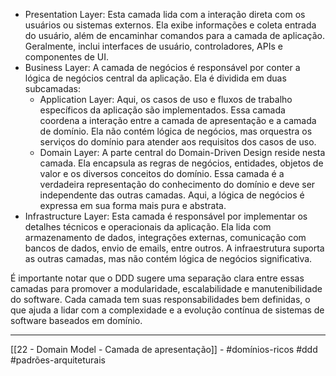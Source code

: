 - Presentation Layer: Esta camada lida com a interação direta com os usuários ou sistemas externos. Ela exibe informações e coleta entrada do usuário, além de encaminhar comandos para a camada de aplicação. Geralmente, inclui interfaces de usuário, controladores, APIs e componentes de UI.
- Business Layer: A camada de negócios é responsável por conter a lógica de negócios central da aplicação. Ela é dividida em duas subcamadas:
    - Application Layer: Aqui, os casos de uso e fluxos de trabalho específicos da aplicação são implementados. Essa camada coordena a interação entre a camada de apresentação e a camada de domínio. Ela não contém lógica de negócios, mas orquestra os serviços do domínio para atender aos requisitos dos casos de uso.
    - Domain Layer: A parte central do Domain-Driven Design reside nesta camada. Ela encapsula as regras de negócios, entidades, objetos de valor e os diversos conceitos do domínio. Essa camada é a verdadeira representação do conhecimento do domínio e deve ser independente das outras camadas. Aqui, a lógica de negócios é expressa em sua forma mais pura e abstrata.
- Infrastructure Layer: Esta camada é responsável por implementar os detalhes técnicos e operacionais da aplicação. Ela lida com armazenamento de dados, integrações externas, comunicação com bancos de dados, envio de emails, entre outros. A infraestrutura suporta as outras camadas, mas não contém lógica de negócios significativa.

É importante notar que o DDD sugere uma separação clara entre essas camadas para promover a modularidade, escalabilidade e manutenibilidade do software. Cada camada tem suas responsabilidades bem definidas, o que ajuda a lidar com a complexidade e a evolução contínua de sistemas de software baseados em domínio.

---
[[22 - Domain Model - Camada de apresentação]] - #domínios-ricos  #ddd #padrões-arquiteturais 